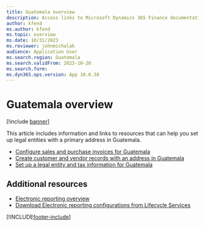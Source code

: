 ```yaml
---
title: Guatemala overview
description: Access links to Microsoft Dynamics 365 Finance documentation resources for Guatemala to help you set up legal entities with a primary address in Guatemala. 
author: kfend
ms.author: kfend
ms.topic: overview
ms.date: 10/31/2023
ms.reviewer: johnmichalak
audience: Application User
ms.search.region: Guatemala
ms.search.validFrom: 2023-10-20
ms.search.form: 
ms.dyn365.ops.version: App 10.0.38
---
```


# Guatemala overview

[!include [banner](../../includes/banner.md)]

This article includes information and links to resources that can help you set up legal entities with a primary address in Guatemala.
- [Configure sales and purchase invoices for Guatemala](ltm-configure-invoices-guatemala.md)
- [Create customer and vendor records with an address in Guatemala](ltm-create-customer-vendor-guatemala.md)
- [Set up a legal entity and tax information for Guatemala](ltm-set-up-legal-entity-tax-guatemala.md)
  

## Additional resources

- [Electronic reporting overview](../../../fin-ops-core/dev-itpro/analytics/general-electronic-reporting.md)
- [Download Electronic reporting configurations from Lifecycle Services](../../../fin-ops-core/dev-itpro/analytics/download-electronic-reporting-configuration-lcs.md)

[!INCLUDE[footer-include](../../../includes/footer-banner.md)]
